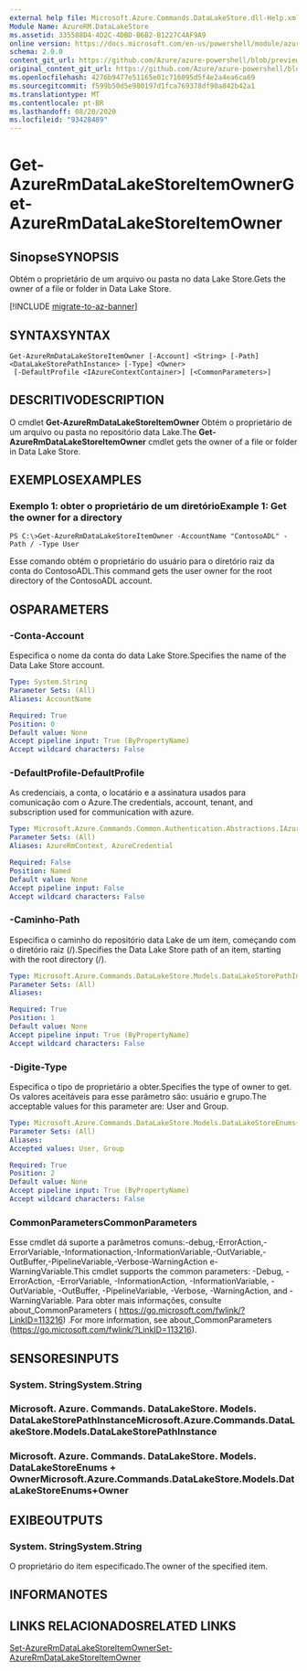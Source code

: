 ```yaml
---
external help file: Microsoft.Azure.Commands.DataLakeStore.dll-Help.xml
Module Name: AzureRM.DataLakeStore
ms.assetid: 335588D4-4D2C-4DBD-B6B2-B1227C4AF9A9
online version: https://docs.microsoft.com/en-us/powershell/module/azurerm.datalakestore/get-azurermdatalakestoreitemowner
schema: 2.0.0
content_git_url: https://github.com/Azure/azure-powershell/blob/preview/src/ResourceManager/DataLakeStore/Commands.DataLakeStore/help/Get-AzureRmDataLakeStoreItemOwner.md
original_content_git_url: https://github.com/Azure/azure-powershell/blob/preview/src/ResourceManager/DataLakeStore/Commands.DataLakeStore/help/Get-AzureRmDataLakeStoreItemOwner.md
ms.openlocfilehash: 4276b9477e51165e01c716095d5f4e2a4ea6ca69
ms.sourcegitcommit: f599b50d5e980197d1fca769378df90a842b42a1
ms.translationtype: MT
ms.contentlocale: pt-BR
ms.lasthandoff: 08/20/2020
ms.locfileid: "93428489"
---
```

# <span data-ttu-id="0b522-101">Get-AzureRmDataLakeStoreItemOwner</span><span class="sxs-lookup"><span data-stu-id="0b522-101">Get-AzureRmDataLakeStoreItemOwner</span></span>

## <span data-ttu-id="0b522-102">Sinopse</span><span class="sxs-lookup"><span data-stu-id="0b522-102">SYNOPSIS</span></span>
<span data-ttu-id="0b522-103">Obtém o proprietário de um arquivo ou pasta no data Lake Store.</span><span class="sxs-lookup"><span data-stu-id="0b522-103">Gets the owner of a file or folder in Data Lake Store.</span></span>

[!INCLUDE [migrate-to-az-banner](../../includes/migrate-to-az-banner.md)]

## <span data-ttu-id="0b522-104">SYNTAX</span><span class="sxs-lookup"><span data-stu-id="0b522-104">SYNTAX</span></span>

```
Get-AzureRmDataLakeStoreItemOwner [-Account] <String> [-Path] <DataLakeStorePathInstance> [-Type] <Owner>
 [-DefaultProfile <IAzureContextContainer>] [<CommonParameters>]
```

## <span data-ttu-id="0b522-105">DESCRITIVO</span><span class="sxs-lookup"><span data-stu-id="0b522-105">DESCRIPTION</span></span>
<span data-ttu-id="0b522-106">O cmdlet **Get-AzureRmDataLakeStoreItemOwner** Obtém o proprietário de um arquivo ou pasta no repositório data Lake.</span><span class="sxs-lookup"><span data-stu-id="0b522-106">The **Get-AzureRmDataLakeStoreItemOwner** cmdlet gets the owner of a file or folder in Data Lake Store.</span></span>

## <span data-ttu-id="0b522-107">EXEMPLOS</span><span class="sxs-lookup"><span data-stu-id="0b522-107">EXAMPLES</span></span>

### <span data-ttu-id="0b522-108">Exemplo 1: obter o proprietário de um diretório</span><span class="sxs-lookup"><span data-stu-id="0b522-108">Example 1: Get the owner for a directory</span></span>
```
PS C:\>Get-AzureRmDataLakeStoreItemOwner -AccountName "ContosoADL" -Path / -Type User
```

<span data-ttu-id="0b522-109">Esse comando obtém o proprietário do usuário para o diretório raiz da conta do ContosoADL.</span><span class="sxs-lookup"><span data-stu-id="0b522-109">This command gets the user owner for the root directory of the ContosoADL account.</span></span>

## <span data-ttu-id="0b522-110">OS</span><span class="sxs-lookup"><span data-stu-id="0b522-110">PARAMETERS</span></span>

### <span data-ttu-id="0b522-111">-Conta</span><span class="sxs-lookup"><span data-stu-id="0b522-111">-Account</span></span>
<span data-ttu-id="0b522-112">Especifica o nome da conta do data Lake Store.</span><span class="sxs-lookup"><span data-stu-id="0b522-112">Specifies the name of the Data Lake Store account.</span></span>

```yaml
Type: System.String
Parameter Sets: (All)
Aliases: AccountName

Required: True
Position: 0
Default value: None
Accept pipeline input: True (ByPropertyName)
Accept wildcard characters: False
```

### <span data-ttu-id="0b522-113">-DefaultProfile</span><span class="sxs-lookup"><span data-stu-id="0b522-113">-DefaultProfile</span></span>
<span data-ttu-id="0b522-114">As credenciais, a conta, o locatário e a assinatura usados para comunicação com o Azure.</span><span class="sxs-lookup"><span data-stu-id="0b522-114">The credentials, account, tenant, and subscription used for communication with azure.</span></span>

```yaml
Type: Microsoft.Azure.Commands.Common.Authentication.Abstractions.IAzureContextContainer
Parameter Sets: (All)
Aliases: AzureRmContext, AzureCredential

Required: False
Position: Named
Default value: None
Accept pipeline input: False
Accept wildcard characters: False
```

### <span data-ttu-id="0b522-115">-Caminho</span><span class="sxs-lookup"><span data-stu-id="0b522-115">-Path</span></span>
<span data-ttu-id="0b522-116">Especifica o caminho do repositório data Lake de um item, começando com o diretório raiz (/).</span><span class="sxs-lookup"><span data-stu-id="0b522-116">Specifies the Data Lake Store path of an item, starting with the root directory (/).</span></span>

```yaml
Type: Microsoft.Azure.Commands.DataLakeStore.Models.DataLakeStorePathInstance
Parameter Sets: (All)
Aliases:

Required: True
Position: 1
Default value: None
Accept pipeline input: True (ByPropertyName)
Accept wildcard characters: False
```

### <span data-ttu-id="0b522-117">-Digite</span><span class="sxs-lookup"><span data-stu-id="0b522-117">-Type</span></span>
<span data-ttu-id="0b522-118">Especifica o tipo de proprietário a obter.</span><span class="sxs-lookup"><span data-stu-id="0b522-118">Specifies the type of owner to get.</span></span>
<span data-ttu-id="0b522-119">Os valores aceitáveis para esse parâmetro são: usuário e grupo.</span><span class="sxs-lookup"><span data-stu-id="0b522-119">The acceptable values for this parameter are: User and Group.</span></span>

```yaml
Type: Microsoft.Azure.Commands.DataLakeStore.Models.DataLakeStoreEnums+Owner
Parameter Sets: (All)
Aliases:
Accepted values: User, Group

Required: True
Position: 2
Default value: None
Accept pipeline input: True (ByPropertyName)
Accept wildcard characters: False
```

### <span data-ttu-id="0b522-120">CommonParameters</span><span class="sxs-lookup"><span data-stu-id="0b522-120">CommonParameters</span></span>
<span data-ttu-id="0b522-121">Esse cmdlet dá suporte a parâmetros comuns:-debug,-ErrorAction,-ErrorVariable,-Informationaction,-InformationVariable,-OutVariable,-OutBuffer,-PipelineVariable,-Verbose-WarningAction e-WarningVariable.</span><span class="sxs-lookup"><span data-stu-id="0b522-121">This cmdlet supports the common parameters: -Debug, -ErrorAction, -ErrorVariable, -InformationAction, -InformationVariable, -OutVariable, -OutBuffer, -PipelineVariable, -Verbose, -WarningAction, and -WarningVariable.</span></span> <span data-ttu-id="0b522-122">Para obter mais informações, consulte about_CommonParameters ( https://go.microsoft.com/fwlink/?LinkID=113216) .</span><span class="sxs-lookup"><span data-stu-id="0b522-122">For more information, see about_CommonParameters (https://go.microsoft.com/fwlink/?LinkID=113216).</span></span>

## <span data-ttu-id="0b522-123">SENSORES</span><span class="sxs-lookup"><span data-stu-id="0b522-123">INPUTS</span></span>

### <span data-ttu-id="0b522-124">System. String</span><span class="sxs-lookup"><span data-stu-id="0b522-124">System.String</span></span>

### <span data-ttu-id="0b522-125">Microsoft. Azure. Commands. DataLakeStore. Models. DataLakeStorePathInstance</span><span class="sxs-lookup"><span data-stu-id="0b522-125">Microsoft.Azure.Commands.DataLakeStore.Models.DataLakeStorePathInstance</span></span>

### <span data-ttu-id="0b522-126">Microsoft. Azure. Commands. DataLakeStore. Models. DataLakeStoreEnums + Owner</span><span class="sxs-lookup"><span data-stu-id="0b522-126">Microsoft.Azure.Commands.DataLakeStore.Models.DataLakeStoreEnums+Owner</span></span>

## <span data-ttu-id="0b522-127">EXIBE</span><span class="sxs-lookup"><span data-stu-id="0b522-127">OUTPUTS</span></span>

### <span data-ttu-id="0b522-128">System. String</span><span class="sxs-lookup"><span data-stu-id="0b522-128">System.String</span></span>
<span data-ttu-id="0b522-129">O proprietário do item especificado.</span><span class="sxs-lookup"><span data-stu-id="0b522-129">The owner of the specified item.</span></span>

## <span data-ttu-id="0b522-130">INFORMA</span><span class="sxs-lookup"><span data-stu-id="0b522-130">NOTES</span></span>

## <span data-ttu-id="0b522-131">LINKS RELACIONADOS</span><span class="sxs-lookup"><span data-stu-id="0b522-131">RELATED LINKS</span></span>

[<span data-ttu-id="0b522-132">Set-AzureRmDataLakeStoreItemOwner</span><span class="sxs-lookup"><span data-stu-id="0b522-132">Set-AzureRmDataLakeStoreItemOwner</span></span>](./Set-AzureRmDataLakeStoreItemOwner.md)


